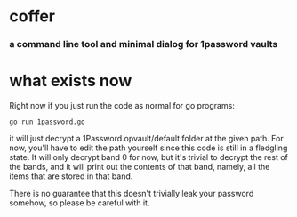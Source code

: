 # coffer
### a command line tool and minimal dialog for 1password vaults

# what exists now

Right now if you just run the code as normal for go programs:

    go run 1password.go

it will just decrypt a 1Password.opvault/default folder at the given path. For
now, you'll have to edit the path yourself since this code is still in a
fledgling state. It will only decrypt band 0 for now, but it's trivial to
decrypt the rest of the bands, and it will print out the contents of that band,
namely, all the items that are stored in that band.

There is no guarantee that this doesn't trivially leak your password somehow, so
please be careful with it.
